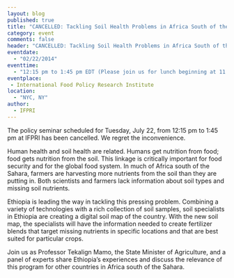 ```yaml
---
layout: blog
published: true
title: "CANCELLED: Tackling Soil Health Problems in Africa South of the Sahara"
category: event
comments: false
header: "CANCELLED: Tackling Soil Health Problems in Africa South of the Sahara"
eventdate: 
  - "02/22/2014"
eventtime: 
  - "12:15 pm to 1:45 pm EDT (Please join us for lunch beginning at 11:45 am); Live webcast coming up at the scheduled time."
eventplace:
 - International Food Policy Research Institute
location: 
  - "NYC, NY"
author: 
  - IFPRI
---
```




The policy seminar scheduled for Tuesday, July 22, from 12:15 pm to 1:45 pm at IFPRI has been cancelled. We regret the inconvenience.

Human health and soil health are related. Humans get nutrition from food; food gets nutrition from the soil. This linkage is critically important for food security and for the global food system. In much of Africa south of the Sahara, farmers are harvesting more nutrients from the soil than they are putting in. Both scientists and farmers lack information about soil types and missing soil nutrients.

Ethiopia is leading the way in tackling this pressing problem. Combining a variety of technologies with a rich collection of soil samples, soil specialists in Ethiopia are creating a digital soil map of the country. With the new soil map, the specialists will have the information needed to create fertilizer blends that target missing nutrients in specific locations and that are best suited for particular crops.

Join us as Professor Tekalign Mamo, the State Minister of Agriculture, and a panel of experts share Ethiopia’s experiences and discuss the relevance of this program for other countries in Africa south of the Sahara.
